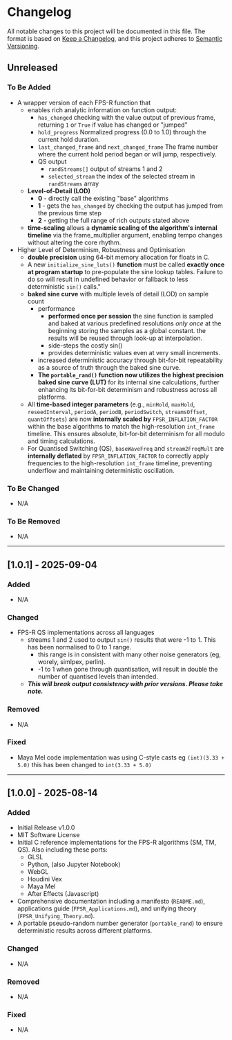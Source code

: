 # Changelog

All notable changes to this project will be documented in this file.
The format is based on [Keep a Changelog](https://keepachangelog.com/en/1.1.0/), and this project adheres to [Semantic Versioning](https://semver.org/spec/v2.0.0.html).


## Unreleased

### To Be Added
- A wrapper version of each FPS-R function that 
    - enables rich analytic information on function output:
        - `has_changed` checking with the value output of previous frame, returning `1` or `True` if value has changed or "jumped"
        - `hold_progress` Normalized progress (0.0 to 1.0) through the current hold duration.
        - `last_changed_frame` and `next_changed_frame` The frame number where the current hold period began or will jump, respectively.
        - QS output
            - `randStreams[]` output of streams 1 and 2
            - `selected_stream` the index of the selected stream in `randStreams` array
    - **Level-of-Detail (LOD)**
        - **0** - directly call the existing "base" algorithms
        - **1** - gets the `has_changed` by checking the output has jumped from the previous time step
        - **2** - getting the full range of rich outputs stated above
    - **time-scaling** allows a **dynamic scaling of the algorithm's internal timeline** via the frame_multiplier argument, enabling tempo changes without altering the core rhythm. 
- Higher Level of Determinism, Robustness and Optimisation
    - **double precision** using 64-bit memory allocation for floats in C.
    - A new `initialize_sine_luts()` **function** must be called **exactly once at program startup** to pre-populate the sine lookup tables. Failure to do so will result in undefined behavior or fallback to less deterministic `sin()` calls."
    - **baked sine curve** with multiple levels of detail (LOD) on sample count
        - performance
            - **performed once per session** the sine function is sampled and baked at various predefined resolutions _only once_ at the beginning storing the samples as a global constant. the results will be reused through look-up at interpolation.
            - side-steps the costly sin()
            - provides deterministic values even at very small increments.
        - increased deterministic accuracy through bit-for-bit repeatability as a source of truth through the baked sine curve.
        - **The `portable_rand()` function now utilizes the highest precision baked sine curve (LUT)** for its internal sine calculations, further enhancing its bit-for-bit determinism and robustness across all platforms.
    - All **time-based integer parameters** (e.g., `minHold`, `maxHold`, `reseedInterval`, `periodA`, `periodB`, `periodSwitch`, `streamsOffset`, `quantOffsets`) are now **internally scaled by** `FPSR_INFLATION_FACTOR` within the base algorithms to match the high-resolution `int_frame` timeline. This ensures absolute, bit-for-bit determinism for all modulo and timing calculations.
    - For Quantised Switching (QS), `baseWaveFreq` and `stream2FreqMult` are **internally deflated** by `FPSR_INFLATION_FACTOR` to correctly apply frequencies to the high-resolution `int_frame` timeline, preventing underflow and maintaining deterministic oscillation.
    

### To Be Changed
- N/A
### To Be Removed
- N/A

---
## [1.0.1] - 2025-09-04

### Added
- N/A

### Changed
- FPS-R QS implementations across all languages
    - streams 1 and 2 used to output `sin()` results that were -1 to 1. This has been normalised to 0 to 1 range.
        - this range is in consistent with many other noise generators (eg, worely, simlpex, perlin).
        - -1 to 1 when gone through quantisation, will result in double the number of quantised levels than intended.
    - **_This will break output consistency with prior versions. Please take note._**

### Removed
- N/A

### Fixed
- Maya Mel code implementation was using C-style casts 
    eg `(int)(3.33 + 5.0)`
    this has been changed to `int(3.33 + 5.0)`

---
## [1.0.0] - 2025-08-14

### Added
- Initial Release v1.0.0
- MIT Software License
- Initial C reference implementations for the FPS-R algorithms (SM, TM, QS).
    Also including these ports:
    - GLSL
    - Python, (also Jupyter Notebook)
    - WebGL
    - Houdini Vex
    - Maya Mel
    - After Effects (Javascript)
- Comprehensive documentation including a manifesto (`README.md`), applications guide (`FPSR_Applications.md`), and unifying theory (`FPSR_Unifying_Theory.md`).
- A portable pseudo-random number generator (`portable_rand`) to ensure deterministic results across different platforms.

### Changed
- N/A

### Removed
- N/A

### Fixed
- N/A